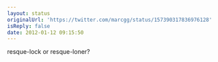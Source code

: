 ```yaml
---
layout: status
originalUrl: 'https://twitter.com/marcgg/status/157390317836976128'
isReply: false
date: 2012-01-12 09:15:50
---
```


resque-lock or resque-loner?
